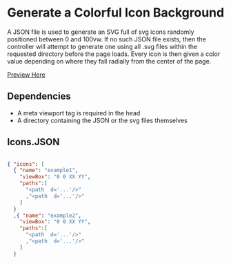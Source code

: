 # Generate a Colorful Icon Background

A JSON file is used to generate an SVG full of svg icons randomly positioned between 0 and 100vw. 
If no such JSON file exists, then the controller will attempt to generate one using all .svg files within the requested directory before the page loads.
Every icon is then given a color value depending on where they fall radially from the center of the page.

[Preview Here](https://csperando.github.io/util/SVGStuff/)

## Dependencies

* A meta viewport tag is required in the head
* A directory containing the JSON or the svg files themselves

## Icons.JSON

```JSON

{ "icons": [
  { "name": "example1",
    "viewBox": "0 0 XX YY",
    "paths":[
      "<path  d='...'/>"
      ,"<path  d='...'/>"
    ]
  }
  ,{ "name": "example2",
    "viewBox": "0 0 XX YY",
    "paths":[
      "<path  d='...'/>"
      ,"<path  d='...'/>"
    ]
  }

```
